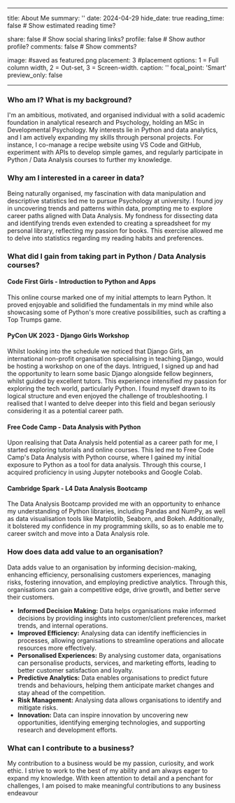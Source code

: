 ---
title: About Me
summary: ''
date: 2024-04-29
hide_date: true
reading_time: false # Show estimated reading time?

share: false  # Show social sharing links?
profile: false  # Show author profile?
comments: false  # Show comments?

image: #saved as featured.png
  placement: 3
  #placement options: 1 = Full column width, 2 = Out-set, 3 = Screen-width.
  caption: ''
  focal_point: 'Smart'
  preview_only: false

------
### Who am I? What is my background?
I'm an ambitious, motivated, and organised individual with a solid academic foundation in analytical research and Psychology, holding an MSc in Developmental Psychology. My interests lie in Python and data analytics, and I am actively expanding my skills through personal projects. For instance, I co-manage a recipe website using VS Code and GitHub, experiment with APIs to develop simple games, and regularly participate in Python / Data Analysis courses to further my knowledge.

### Why am I interested in a career in data? 
Being naturally organised, my fascination with data manipulation and descriptive statistics led me to pursue Psychology at university. I found joy in uncovering trends and patterns within data, prompting me to explore career paths aligned with Data Analysis. 
My fondness for dissecting data and identifying trends even extended to creating a spreadsheet for my personal library, reflecting my passion for books. This exercise allowed me to delve into statistics regarding my reading habits and preferences.

<!-- ### What industry interests me and why? -->

### What did I gain from taking part in Python / Data Analysis courses?
#### Code First Girls - Introduction to Python and Apps
This online course marked one of my initial attempts to learn Python. It proved enjoyable and solidified the fundamentals in my mind while also showcasing some of Python's more creative possibilities, such as crafting a Top Trumps game.

#### PyCon UK 2023 - Django Girls Workshop
Whilst looking into the schedule we noticed that Django Girls, an international non-profit organisation specialising in teaching Django, would be hosting a workshop on one of the days. Intrigued, I signed up and had the opportunity to learn some basic Django alongside fellow beginners, whilst guided by excellent tutors. This experience intensified my passion for exploring the tech world, particularly Python. I found myself drawn to its logical structure and even enjoyed the challenge of troubleshooting. I realised that I wanted to delve deeper into this field and began seriously considering it as a potential career path.

#### Free Code Camp - Data Analysis with Python
Upon realising that Data Analysis held potential as a career path for me, I started exploring tutorials and online courses. This led me to Free Code Camp's Data Analysis with Python course, where I gained my initial exposure to Python as a tool for data analysis. Through this course, I acquired proficiency in using Jupyter notebooks and Google Colab. 

#### Cambridge Spark - L4 Data Analysis Bootcamp
The Data Analysis Bootcamp provided me with an opportunity to enhance my understanding of Python libraries, including Pandas and NumPy, as well as data visualisation tools like Matplotlib, Seaborn, and Bokeh. Additionally, it bolstered my confidence in my programming skills, so as to enable me to career switch and move into a Data Analysis role.

### How does data add value to an organisation?
Data adds value to an organisation by informing decision-making, enhancing efficiency, personalising customers experiences, managing risks, fostering innovation, and employing predictive analytics. Through this, organisations can gain a competitive edge, drive growth, and better serve their customers.
- **Informed Decision Making:** Data helps organisations make informed decisions by providing insights into customer/client preferences, market trends, and internal operations.
- **Improved Efficiency:** Analysing data can identify inefficiencies in processes, allowing organisations to streamline operations and allocate resources more effectively.
- **Personalised Experiences:** By analysing customer data, organisations can personalise products, services, and marketing efforts, leading to better customer satisfaction and loyalty.
- **Predictive Analytics:** Data enables organisations to predict future trends and behaviours, helping them anticipate market changes and stay ahead of the competition.
- **Risk Management:** Analysing data allows organisations to identify and mitigate risks.
- **Innovation:** Data can inspire innovation by uncovering new opportunities, identifying emerging technologies, and supporting research and development efforts.

### What can I contribute to a business?
My contribution to a business would be my passion, curiosity, and work ethic. I strive to work to the best of my ability and am always eager to expand my knowledge. With keen attention to detail and a penchant for challenges, I am poised to make meaningful contributions to any business endeavour